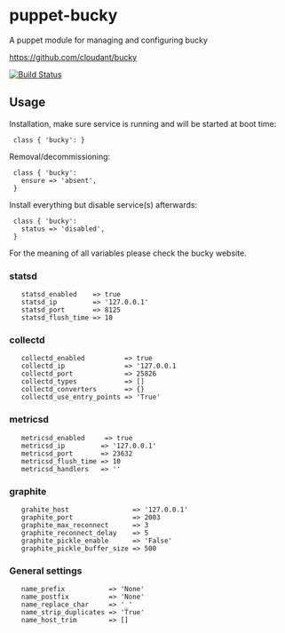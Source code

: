 # puppet-bucky

A puppet module for managing and configuring bucky

https://github.com/cloudant/bucky

[![Build Status](https://travis-ci.org/electrical/puppet-bucky.png?branch=master)](https://travis-ci.org/electrical/puppet-bucky)

## Usage

Installation, make sure service is running and will be started at boot time:

     class { 'bucky': }

Removal/decommissioning:

     class { 'bucky':
       ensure => 'absent',
     }

Install everything but disable service(s) afterwards:

     class { 'bucky':
       status => 'disabled',
     }

For the meaning of all variables please check the bucky website.

### statsd

       statsd_enabled    => true
       statsd_ip         => '127.0.0.1'
       statsd_port       => 8125
       statsd_flush_time => 10

### collectd

       collectd_enabled          => true
       collectd_ip               => '127.0.0.1
       collectd_port             => 25826
       collectd_types            => []
       collectd_converters       => {}
       collectd_use_entry_points => 'True'

### metricsd

       metricsd_enabled     => true
       metricsd_ip         => '127.0.0.1'
       metricsd_port       => 23632
       metricsd_flush_time => 10
       metricsd_handlers   => ''

### graphite

       grahite_host                => '127.0.0.1'
       graphite_port               => 2003
       graphite_max_reconnect      => 3
       graphite_reconnect_delay    => 5
       graphite_pickle_enable      => 'False'
       graphite_pickle_buffer_size => 500

### General settings

       name_prefix           => 'None'
       name_postfix          => 'None'
       name_replace_char     => '_'
       name_strip_duplicates => 'True'
       name_host_trim        => []
    
